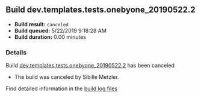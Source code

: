 ## Build dev.templates.tests.onebyone_20190522.2
- **Build result:** `canceled`
- **Build queued:** 5/22/2019 9:18:28 AM
- **Build duration:** 0.00 minutes
### Details
Build [dev.templates.tests.onebyone_20190522.2](https://winappstudio.visualstudio.com/web/build.aspx?pcguid=a4ef43be-68ce-4195-a619-079b4d9834c2&builduri=vstfs%3a%2f%2f%2fBuild%2fBuild%2f28063) has been canceled

+ The build was canceled by Sibille Metzler.

Find detailed information in the [build log files](https://uwpctdiags.blob.core.windows.net/buildlogs/dev.templates.tests.onebyone_20190522.2_logs.zip)
